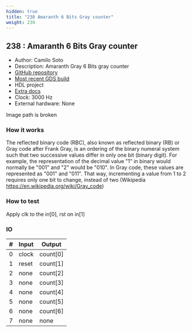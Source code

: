 ```yaml
---
hidden: true
title: "238 Amaranth 6 Bits Gray counter"
weight: 239
---
```


## 238 : Amaranth 6 Bits Gray counter

* Author: Camilo Soto
* Description: Amaranth Gray 6 Bits gray counter
* [GitHub repository](https://github.com/tucanae47/tt02-gray-counter)
* [Most recent GDS build](https://github.com/tucanae47/tt02-gray-counter/actions/runs/3605848170)
* HDL project
* [Extra docs](https://github.com/tucanae47/tt02-gray-counter)
* Clock: 3000 Hz
* External hardware: None

Image path is broken

### How it works

The reflected binary code (RBC), also known as reflected binary (RB) or Gray code after Frank Gray, 
is an ordering of the binary numeral system such that two successive values differ in only one bit (binary digit).
For example, the representation of the decimal value "1" in binary would normally be "001" and "2" would be "010". 
In Gray code, these values are represented as "001" and "011". That way, incrementing a value from 1 to 2 requires
only one bit to change, instead of two (Wikipedia https://en.wikipedia.org/wiki/Gray_code)


### How to test

Apply clk to the in[0], rst on in[1]

### IO

| # | Input        | Output       |
|---|--------------|--------------|
| 0 | clock  | count[0] |
| 1 | reset  | count[1] |
| 2 | none  | count[2] |
| 3 | none  | count[3] |
| 4 | none  | count[4] |
| 5 | none  | count[5] |
| 6 | none  | count[6] |
| 7 | none  | none |
